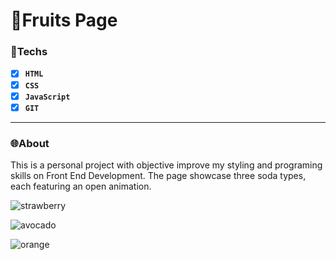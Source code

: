 # 🍓Fruits Page

### 🎯Techs
- [x] **`HTML`**
- [x] **`CSS`**
- [x] **`JavaScript`**
- [x] **`GIT`**

<hr>

### 🌐About
This is a personal project with objective improve my styling and programing skills on Front End Development.
The page showcase three soda types, each featuring an open animation.

![strawberry](https://github.com/user-attachments/assets/735a013e-c20e-47ad-ac3f-e71851794501)

![avocado](https://github.com/user-attachments/assets/8855e83d-197e-4007-8101-98a79f922101)

![orange](https://github.com/user-attachments/assets/72094c31-719e-4214-b34e-09f4e60d1c4c)
